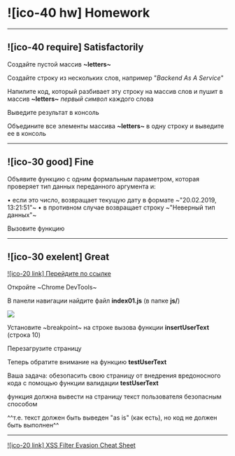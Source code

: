 # ![ico-40 hw] Homework

______________________________________________________________________________

## ![ico-40 require] Satisfactorily

Создайте пустой массив **~letters~**

Создайте строку из нескольких слов, например "_Backend As A Service_"

Напилите код, который разбивает эту строку на массив слов и пушит в массив **~letters~** _первый символ_ каждого слова

Выведите результат в консоль

Объедините все элементы массива **~letters~** в одну строку и выведите ее в консоль

______________________________________________________________________________

## ![ico-30 good] Fine

Объявите функцию с одним формальным параметром, которая проверяет тип данных переданного аргумента и:

• если это число, возвращает текущую дату в формате ~"20.02.2019, 13:21:51"~
• в противном случае возвращает строку ~"Неверный тип данных"~

Вызовите функцию

______________________________________________________________________________

## ![ico-30 exelent] Great

[![ico-20 link] Перейдите по ссылке](samples/01)

Откройте ~Chrome DevTools~

В панели навигации найдите файл  **index01.js**  (в папке  **js/**)

![](illustrations/hw-02-1.png)

Установите  ~breakpoint~  на строке вызова функции   **insertUserText**  (строка 10)

Перезагрузите страницу

Теперь обратите внимание на функцию  **testUserText**

Ваша задача:  обезопасить свою страницу от внедрения вредоносного кода с помощью функции валидации  **testUserText**

функция должна вывести на страницу текст пользователя безопасным способом

^^т.е. текст должен быть выведен "as is" (как есть), но код не должен быть выполнен^^

_____________________________________________________________________________

[![ico-20 link] XSS Filter Evasion Cheat Sheet](external/xss-injection)
